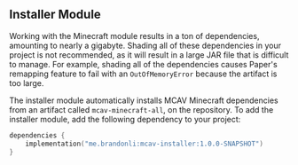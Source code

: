 ## Installer Module

Working with the Minecraft module results in a ton of dependencies, amounting to nearly a gigabyte. Shading all of these
dependencies in your project is not recommended, as it will result in a large JAR file that is difficult to manage. For
example, shading all of the dependencies causes Paper's remapping feature to fail with an `OutOfMemoryError` because the
artifact is too large.

The installer module automatically installs MCAV Minecraft dependencies from an artifact called `mcav-minecraft-all`, on
the repository. To add the installer module, add the following dependency to your project:

```kts
dependencies {
    implementation("me.brandonli:mcav-installer:1.0.0-SNAPSHOT")
}
```